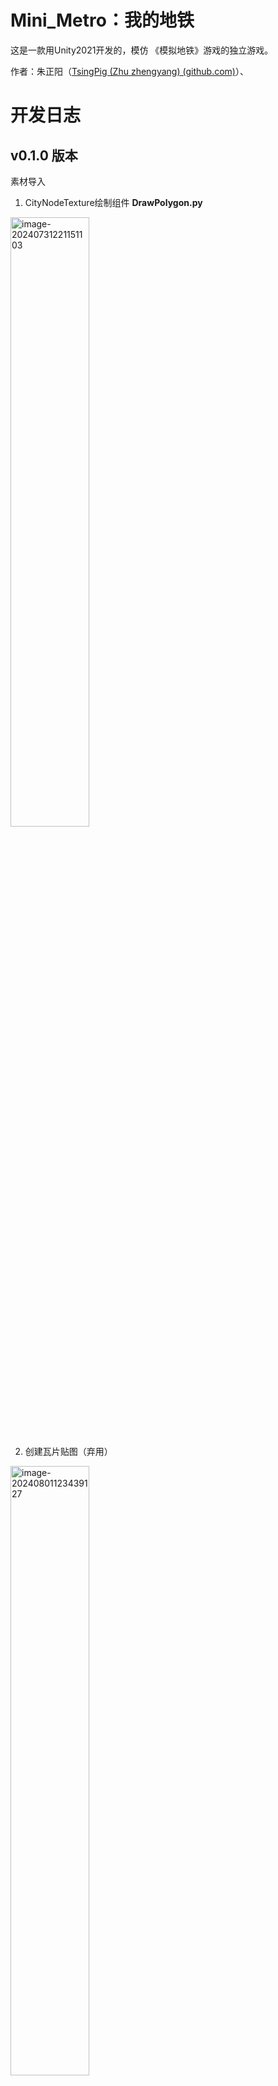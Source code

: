 # Mini_Metro：我的地铁
这是一款用Unity2021开发的，模仿 《模拟地铁》游戏的独立游戏。

作者：朱正阳（[TsingPig (Zhu zhengyang) (github.com)](https://github.com/TsingPig)）、

# 开发日志

## v0.1.0 版本

素材导入

1. CityNodeTexture绘制组件 **DrawPolygon.py**

<img src="https://github.com/user-attachments/assets/c0a75fd7-f9fa-4089-892f-17944a8c0c64" alt="image-20240731221151103" width="50%">

2. 创建瓦片贴图（弃用）

<img src="https://github.com/user-attachments/assets/3a97a0ae-36d1-41ca-b35b-3b0d5ea13161" alt="image-20240801123439127" width="50%">

3. Ripple效果 （城市节点点击产生涟漪）

<img src="https://github.com/user-attachments/assets/e98007a2-8f57-4037-96ba-4ea3c8f4fdcb" alt="image-20240801154103706" width="50%">

4. **LineDrawer.cs** 地铁线条绘制效果

<img src="https://github.com/user-attachments/assets/d75fea43-9bd0-462b-ba96-87c4cdbecce1" alt="image-20240801204633601" width="50%">

## v0.2.0 版本

1. 导入MVP框架，改用AA加载资源

2. 地铁线路生成管理器 **MetroLineManager.cs**

    拖动连线、磁吸效果、创建保护。

<img src="https://github.com/user-attachments/assets/049b18ef-f317-40bc-80d8-899f851e4cb8" alt="image-20240803203858611" width="50%">

3. 车站数字标号显示

![image](https://github.com/user-attachments/assets/6a70ff8c-cdf5-43a0-bf0a-fd8f6b302484)


​	4.  泊松分布（**PoissonDiskSampling.cs**）

## v0.3.0 版本

1. 地铁列车（**MetroTrain**）
![image](https://github.com/user-attachments/assets/3aab13ad-25ea-4e8a-9034-ddc5621cbde3)

2. 寻路算法

# 策划

用几何节点模拟城市区域车站（简称“车站”），市民有若干**出行需求**。

玩家的任务是通过**有限的地铁资源**，完成下面的若干目标：

- **生存模式**：尽可能让所有的地铁站**不拥堵**，运行最多的天数（不会有很多乘客在排队）

- **创意模式**：尽可能**最大化单位时间的运载客流人次**。
  
  
    $$
    \mu= \frac {所有站点在T时间内的入站人数+所有站点在T时间内的出站人数}{2}
    $$
    

## 有限的地铁资源

1. 地铁线路（MetroLine）：3 ~ 20条
2. 地铁列车（**MetroTrain**）：载客6人的动力列车头。
3. 地铁车厢（MetroCarriage）：载客6人的、需挂载至列车头的车厢节。
4. 隧道 / 桥梁（MetroBrigde）：用于穿越河流。
5. 换乘枢纽（MetroTransferHub）：提高车站的最大客容量（生存模式）、换乘效率（创意模式）。

## 车站(CityNode)

不同的几何图形，代表不同的城市功能区车站。例如，圆形代表居民区车站，三角形代表大型商业区车站，正方形代表学校/政府机构/写字楼等区域车站，菱形代表工业区。

| 车站类型                       | 几何图形 |
| ------------------------------ | -------- |
| 居民区车站                     | 圆形     |
| 大型商业区车站                 | 三角形   |
| 学校/政府机构/写字楼等区域车站 | 正方形   |
| 工业区车站                     | 菱形     |

## 出行需求(Target) & 乘客(MetroRider)

车站旁的黑色实心几何图形，代表一名乘客(**MetroRider**)的出行需求(**Target**)。

例如，一个圆形车站出现了一个三角形图形，代表这个市民有一个**前往城市中任意一个三角形车站的出行需求**。因此，合理的地铁规划，需要在能够**可达**（任一个车站的任一个需求都能满足）的情况下，尽可能减少车站拥堵，或者提高换乘效率。

车站出现的出行需求，在生存模式中，不会消失。这意味着不能满足的出行需求，会持续造成车站拥堵。在创意模式中，在等车过久后，该需求可能会消失。



## 生存模式

每个车站有一个最大客容量，如20人。过多的在该车站等候的市民，会造成车站拥堵。

## 创意模式

需要合理规划换乘线路，使得地铁运行效率最高。

## 城市发展

由于城市在不断发展，会增加新的车站需求。这意味车站会在一定时间内动态增加。场景中随机生成节点（CityNode，保证生成合理性），在生存模式和创意模式中，玩家允许重新设置线路。

